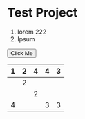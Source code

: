 <script type="text/javascript" src="data.json"></script>

# Test Project
1. lorem 222
2. Ipsum <script>document.write(obj.name);</script>

<button onclick="myFunction()">Click Me</button>
<div id="myDIV">

| 1 | 2 | 4 | 4 | 3 |
|---|---|---|---|---|
|   | 2 |   |   |   |
|   |   | 2 |   |   |
| 4 |   |   | 3 | 3 |

</div>

<script>
function myFunction() {
    var x = document.getElementById("myDIV");
    if (x.style.display === "none") {
      x.style.display = "block";
    } else {
      x.style.display = "none";
    }
  }
</script>
